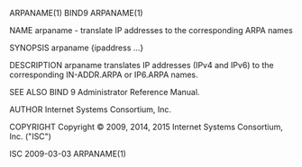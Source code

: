 ARPANAME(1)                                                                                         BIND9                                                                                         ARPANAME(1)



NAME
       arpaname - translate IP addresses to the corresponding ARPA names

SYNOPSIS
       arpaname {ipaddress ...}

DESCRIPTION
       arpaname translates IP addresses (IPv4 and IPv6) to the corresponding IN-ADDR.ARPA or IP6.ARPA names.

SEE ALSO
       BIND 9 Administrator Reference Manual.

AUTHOR
       Internet Systems Consortium, Inc.

COPYRIGHT
       Copyright © 2009, 2014, 2015 Internet Systems Consortium, Inc. ("ISC")



ISC                                                                                               2009-03-03                                                                                      ARPANAME(1)
